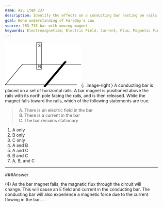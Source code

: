 ```yaml
---
name: A2L Item 237
description: Identify the effects on a conducting bar resting on rails as a bar magnet is dropped through the circuit.
goal: Hone understanding of Faraday's Law
source: 283-715 bar with moving magnet
keywords: Electromagnetism, Electric Field, Current, Flux, Magnetic Field
---
```


![Item237_fig1.gif](../images/Item237_fig1.gif){: .image-right } A
conducting bar is placed on a set of horizontal rails.  A bar magnet is
positioned above the rails with its north pole facing the rails, and is
then released.  While the magnet falls toward the rails, which of the
following statements are true.

<blockquote> <ol type="A"> <li>There is an electric field in the
bar</li> <li>There is a current in the bar</li> <li>The bar remains
stationary</li> </ol> </blockquote>

1. A only
2. B only
3. C only
4. A and B
5. A and C
6. B and C
7. A, B, and C


<hr/>

###Answer

(4) As the bar magnet falls, the magnetic flux through the circuit will
change. This will cause an E field and current in the conducting bar.
The conducting bar will also experience a magnetic force due to the
current flowing in the bar.
...
